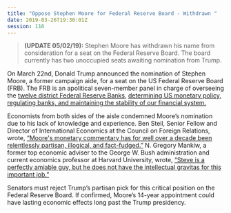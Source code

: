 ```yaml
---
title: "Oppose Stephen Moore for Federal Reserve Board - Withdrawn "
date: 2019-03-26T19:30:01Z
session: 116
---
```

>**(UPDATE 05/02/19):** Stephen Moore has withdrawn his name from consideration for a seat on the Federal Reserve Board. The board currently has two unoccupied seats awaiting nomination from Trump.

On March 22nd, Donald Trump announced the nomination of Stephen Moore, a former campaign aide, for a seat on the US Federal Reserve Board (FRB). The FRB is an apolitical seven-member panel in charge of overseeing the [twelve district Federal Reserve Banks](https://federalreserveonline.org/ 
), [determining US monetary policy, regulating banks, and maintaining the stability of our financial system.](https://www.federalreserveeducation.org/about-the-fed/structure-and-functions)

Economists from both sides of the aisle condemned Moore’s nomination due to his lack of knowledge and experience. Ben Steil, Senior Fellow and Director of International Economics at the Council on Foreign Relations, wrote, [“Moore's monetary commentary has for well over a decade been relentlessly partisan, illogical, and fact-fudged.”](https://www.aier.org/article/sound-money-project/trouble-stephen-moore) N. Gregory Mankiw, a former top economic adviser to the George W. Bush administration and current economics professor at Harvard University, wrote, [“Steve is a perfectly amiable guy, but he does not have the intellectual gravitas for this important job.”](https://www.bloomberg.com/news/articles/2019-03-24/swift-pushback-on-stephen-moore-trump-s-latest-pick-for-the-fed)

Senators must reject Trump’s partisan pick for this critical position on the Federal Reserve Board. If confirmed, Moore’s 14-year appointment could have lasting economic effects long past the Trump presidency.
